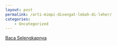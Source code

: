 ```yaml
---
layout: post
permalink: /arti-mimpi-disengat-lebah-di-leher/
categories:
    - Uncategorized
---
```


[Baca Selengkapnya](/10)